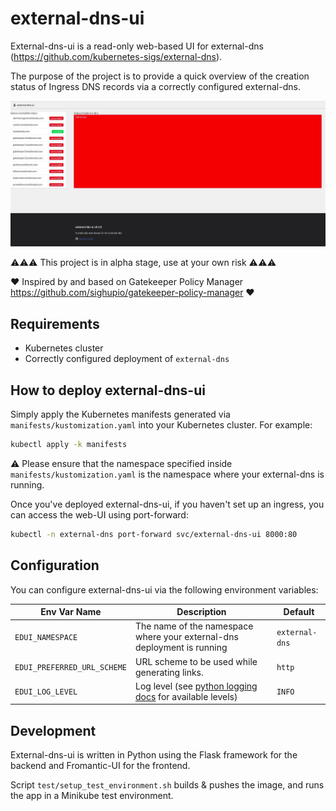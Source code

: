 # external-dns-ui

External-dns-ui is a read-only web-based UI for external-dns (https://github.com/kubernetes-sigs/external-dns).

The purpose of the project is to provide a quick overview of the creation status of Ingress DNS records via a correctly configured external-dns.

![screenshot](screenshots/external-dns-ui_1.jpg)

⚠️⚠️⚠️ This project is in alpha stage, use at your own risk ⚠️⚠️⚠️

:heart: Inspired by and based on Gatekeeper Policy Manager https://github.com/sighupio/gatekeeper-policy-manager :heart:

## Requirements

- Kubernetes cluster
- Correctly configured deployment of `external-dns`

## How to deploy external-dns-ui

Simply apply the Kubernetes manifests generated via `manifests/kustomization.yaml` into your Kubernetes cluster. For example:

```bash
kubectl apply -k manifests
```

⚠️ Please ensure that the namespace specified inside `manifests/kustomization.yaml` is the namespace where your external-dns is running.

Once you've deployed external-dns-ui, if you haven't set up an ingress, you can access the web-UI using port-forward:

```bash
kubectl -n external-dns port-forward svc/external-dns-ui 8000:80
```

## Configuration

You can configure external-dns-ui via the following environment variables:

| Env Var Name                       | Description                                                                                                       | Default                |
| ---------------------------------- | ----------------------------------------------------------------------------------------------------------------- | ---------------------- |
| `EDUI_NAMESPACE`                   | The name of the namespace where your external-dns deployment is running                                           | `external-dns`         |
| `EDUI_PREFERRED_URL_SCHEME`        | URL scheme to be used while generating links.                                                                     | `http`                 |
| `EDUI_LOG_LEVEL`                   | Log level (see [python logging docs](https://docs.python.org/2/library/logging.html#levels) for available levels) | `INFO`                 |

## Development

External-dns-ui is written in Python using the Flask framework for the backend and Fromantic-UI for the frontend.

Script `test/setup_test_environment.sh` builds & pushes the image, and runs the app in a Minikube test environment.
